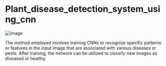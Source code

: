 # Plant_disease_detection_system_using_cnn

![image](https://github.com/iamnamrataa/Plant_disease_detection_system_using_cnn/assets/146831280/64189783-836e-48a6-9c3a-cb6019c06f37)

The method employed involves training CNNs to recognize specific patterns or features in the input image that are associated with various diseases or pests. After training, the network can be utilized to classify new images as diseased or healthy.
